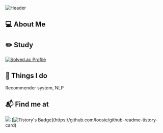 ![Header](https://capsule-render.vercel.app/api?type=waving&color=auto&height=200&section=header)
## 💻 About Me

## ✏️ Study
[![Solved.ac Profile](http://mazassumnida.wtf/api/v2/generate_badge?boj=yellacre)](https://solved.ac/yellacre/)

## 🚀 Things I do
Recommender system, NLP

## 📬 Find me at
 <a href="mailto:hchj2005@gmail.com"><img src="https://img.shields.io/badge/Gmail-EA4335?style=flat&logo=Gmail&logoColor=white"/></a>
[![Tistory's Badge](https://github-readme-tistory-card.vercel.app/api/badge?name={(https://changjohwang.tistory.com/)}&theme={kakao})](https://github.com/loosie/github-readme-tistory-card)


<!--
**YellaCRE/YellaCRE** is a ✨ _special_ ✨ repository because its `README.md` (this file) appears on your GitHub profile.


Here are some ideas to get you started:

- 🔭 I’m currently working on ...
- 🌱 I’m currently learning ...
- 👯 I’m looking to collaborate on ...
- 🤔 I’m looking for help with ...
- 💬 Ask me about ...
- 📫 How to reach me: ...
- 😄 Pronouns: ...
- ⚡ Fun fact: ...
-->
